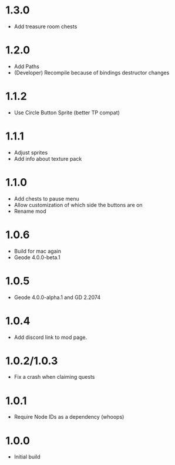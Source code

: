 # 1.3.0
- Add treasure room chests
# 1.2.0
- Add Paths
- (Developer) Recompile because of bindings destructor changes
# 1.1.2
- Use Circle Button Sprite (better TP compat)
# 1.1.1
- Adjust sprites
- Add info about texture pack
# 1.1.0
- Add chests to pause menu
- Allow customization of which side the buttons are on
- Rename mod
# 1.0.6
- Build for mac again
- Geode 4.0.0-beta.1
# 1.0.5
- Geode 4.0.0-alpha.1 and GD 2.2074
# 1.0.4
- Add discord link to mod page.
# 1.0.2/1.0.3
- Fix a crash when claiming quests
# 1.0.1
- Require Node IDs as a dependency (whoops)
# 1.0.0
- Initial build
